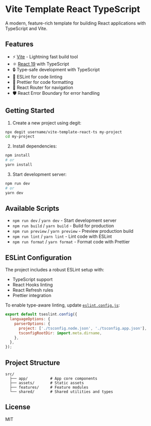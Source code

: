 # Vite Template React TypeScript

A modern, feature-rich template for building React applications with TypeScript and Vite.

## Features

- ⚡️ [Vite](https://vitejs.dev/) - Lightning fast build tool
- ⚛️ [React 19](https://react.dev/) with TypeScript
- 🔒 Type-safe development with TypeScript
- 📝 ESLint for code linting
- 💅 Prettier for code formatting
- 🚦 React Router for navigation
- 🛡️ React Error Boundary for error handling

## Getting Started

1. Create a new project using degit:

```sh
npx degit username/vite-template-react-ts my-project
cd my-project
```

2. Install dependencies:

```sh
npm install
# or
yarn install
```

3. Start development server:

```sh
npm run dev
# or
yarn dev
```

## Available Scripts

- `npm run dev` / `yarn dev` - Start development server
- `npm run build` / `yarn build` - Build for production
- `npm run preview` / `yarn preview` - Preview production build
- `npm run lint` / `yarn lint` - Lint code with ESLint
- `npm run format` / `yarn format` - Format code with Prettier

## ESLint Configuration

The project includes a robust ESLint setup with:

- TypeScript support
- React Hooks linting
- React Refresh rules
- Prettier integration

To enable type-aware linting, update [`eslint.config.js`](eslint.config.js):

```js
export default tseslint.config({
  languageOptions: {
    parserOptions: {
      project: ['./tsconfig.node.json', './tsconfig.app.json'],
      tsconfigRootDir: import.meta.dirname,
    },
  },
});
```

## Project Structure

```
src/
  ├── app/          # App core components
  ├── assets/       # Static assets
  ├── features/     # Feature modules
  └── shared/       # Shared utilities and types
```

## License

MIT
